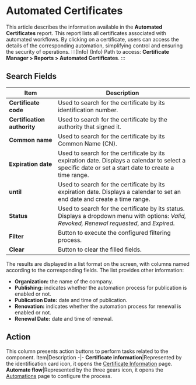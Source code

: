 # Automated Certificates

This article describes the information available in the **Automated Certificates** report. This report lists all certificates associated with automated workflows. By clicking on a certificate, users can access the details of the corresponding automation, simplifying control and ensuring the security of operations.
:::(Info) (Info)
Path to access: **Certificate Manager > Reports > Automated Certificates**.
:::

## Search Fields
Item|Description
-|-
**Certificate code**|Used to search for the certificate by its identification number.
**Certification authority**|Used to search for the certificate by the authority that signed it.
**Common name**|Used to search for the certificate by its Common Name (CN).
**Expiration date**|Used to search for the certificate by its expiration date. Displays a calendar to select a specific date or set a start date to create a time range.
**until**|Used to search for the certificate by its expiration date. Displays a calendar to set an end date and create a time range.
**Status**|Used to search for the certificate by its status. Displays a dropdown menu with options: *Valid, Revoked, Renewal requested*, and *Expired*.
**Filter**|Button to execute the configured filtering process.
**Clear**|Button to clear the filled fields.

The results are displayed in a list format on the screen, with columns named according to the corresponding fields. The list provides other information:

* **Organization:** the name of the company.
* **Publishing:** indicates whether the automation process for publication is enabled or not.
* **Publication Date:** date and time of publication.
* **Renovation:** indicates whether the automation process for renewal is enabled or not.
* **Renewal Date:** date and time of renewal.

## Action
This column presents action buttons to perform tasks related to the component.
Item|Description
-|-
**Certificate information**|Represented by the identification card icon, it opens the [Certificate Information](/v4/docs/certificate-manager-settings-how-to-download-certificate-key) page.
**Automate flow**|Represented by the three gears icon, it opens the [Automations](/v4/docs/how-to-automate-the-lifecycle-of-a-certificate) page to configure the process.

